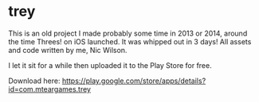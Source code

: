 # trey

This is an old project I made probably some time in 2013 or 2014, around the time Threes! on iOS launched.
It was whipped out in 3 days!
All assets and code written by me, Nic Wilson.

I let it sit for a while then uploaded it to the Play Store for free.

Download here: https://play.google.com/store/apps/details?id=com.mteargames.trey